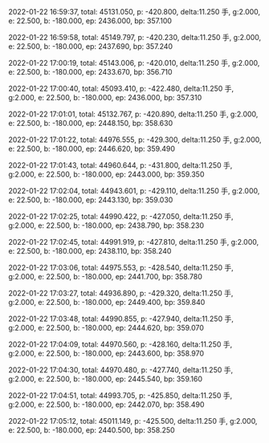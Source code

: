 2022-01-22 16:59:37, total: 45131.050, p: -420.800, delta:11.250 手, g:2.000, e: 22.500, b: -180.000, ep: 2436.000, bp: 357.100

2022-01-22 16:59:58, total: 45149.797, p: -420.230, delta:11.250 手, g:2.000, e: 22.500, b: -180.000, ep: 2437.690, bp: 357.240

2022-01-22 17:00:19, total: 45143.006, p: -420.010, delta:11.250 手, g:2.000, e: 22.500, b: -180.000, ep: 2433.670, bp: 356.710

2022-01-22 17:00:40, total: 45093.410, p: -422.480, delta:11.250 手, g:2.000, e: 22.500, b: -180.000, ep: 2436.000, bp: 357.310

2022-01-22 17:01:01, total: 45132.767, p: -420.890, delta:11.250 手, g:2.000, e: 22.500, b: -180.000, ep: 2448.150, bp: 358.630

2022-01-22 17:01:22, total: 44976.555, p: -429.300, delta:11.250 手, g:2.000, e: 22.500, b: -180.000, ep: 2446.620, bp: 359.490

2022-01-22 17:01:43, total: 44960.644, p: -431.800, delta:11.250 手, g:2.000, e: 22.500, b: -180.000, ep: 2443.000, bp: 359.350

2022-01-22 17:02:04, total: 44943.601, p: -429.110, delta:11.250 手, g:2.000, e: 22.500, b: -180.000, ep: 2443.130, bp: 359.030

2022-01-22 17:02:25, total: 44990.422, p: -427.050, delta:11.250 手, g:2.000, e: 22.500, b: -180.000, ep: 2438.790, bp: 358.230

2022-01-22 17:02:45, total: 44991.919, p: -427.810, delta:11.250 手, g:2.000, e: 22.500, b: -180.000, ep: 2438.110, bp: 358.240

2022-01-22 17:03:06, total: 44975.553, p: -428.540, delta:11.250 手, g:2.000, e: 22.500, b: -180.000, ep: 2441.700, bp: 358.780

2022-01-22 17:03:27, total: 44936.890, p: -429.320, delta:11.250 手, g:2.000, e: 22.500, b: -180.000, ep: 2449.400, bp: 359.840

2022-01-22 17:03:48, total: 44990.855, p: -427.940, delta:11.250 手, g:2.000, e: 22.500, b: -180.000, ep: 2444.620, bp: 359.070

2022-01-22 17:04:09, total: 44970.560, p: -428.160, delta:11.250 手, g:2.000, e: 22.500, b: -180.000, ep: 2443.600, bp: 358.970

2022-01-22 17:04:30, total: 44970.480, p: -427.740, delta:11.250 手, g:2.000, e: 22.500, b: -180.000, ep: 2445.540, bp: 359.160

2022-01-22 17:04:51, total: 44993.705, p: -425.850, delta:11.250 手, g:2.000, e: 22.500, b: -180.000, ep: 2442.070, bp: 358.490

2022-01-22 17:05:12, total: 45011.149, p: -425.500, delta:11.250 手, g:2.000, e: 22.500, b: -180.000, ep: 2440.500, bp: 358.250
